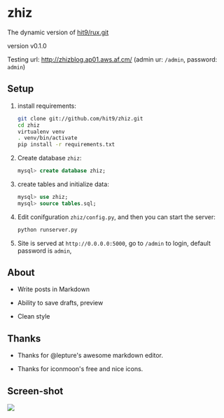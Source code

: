 zhiz
====

The dynamic version of [hit9/rux.git](http://github.com/hit9/rux.git)

version v0.1.0

Testing url: http://zhizblog.ap01.aws.af.cm/ (admin ur: `/admin`, password: `admin`)

Setup
-----

1. install requirements:

   ```bash
   git clone git://github.com/hit9/zhiz.git
   cd zhiz
   virtualenv venv
   . venv/bin/activate
   pip install -r requirements.txt
   ```

2. Create database `zhiz`:

   ```sql
   mysql> create database zhiz;
   ```
3. create tables and initialize data:

   ```sql
   mysql> use zhiz;
   mysql> source tables.sql;
   ```

4. Edit conifguration `zhiz/config.py`, and then you can start the server:

   ```bash
   python runserver.py
   ```

5. Site is served at `http://0.0.0.0:5000`, go to `/admin` to login, default password is `admin`, 

About
-----

- Write posts in Markdown

- Ability to save drafts, preview

- Clean style

Thanks
-------

- Thanks for @lepture's awesome markdown editor.

- Thanks for iconmoon's free and nice icons.

Screen-shot
-----------

![](https://dl.dropboxusercontent.com/u/68191343/github/zhiz.png)
